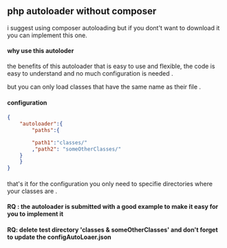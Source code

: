 ## php autoloader without composer 

i suggest using composer autoloading but if you dont't want to download it you can implement this one.  

#### why use this autoloder 

the benefits of this autoloader that is easy to use and flexible, the code is easy to understand and no much configuration is needed .

but you can only load classes that have the same name as their file .



#### configuration 

####  

```json
{
    "autoloader":{
        "paths":{

        "path1":"classes/"
        ,"path2": "someOtherClasses/"
    }
    }
}
```

####  

that's it for the configuration you only need to specifie directories where your classes are .



#### RQ :  the autoloader is submitted with a good example to make it easy for you to implement it

#### RQ: delete test directory 'classes & someOtherClasses' and don't forget to update the configAutoLoaer.json



